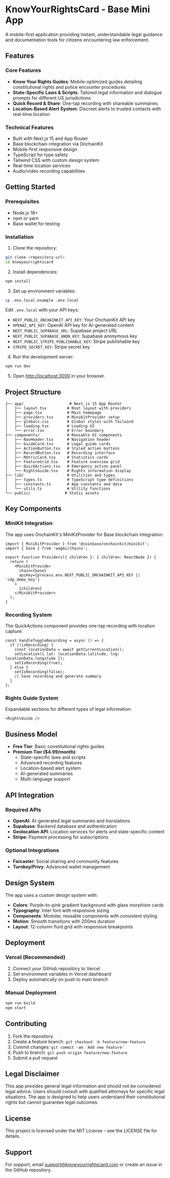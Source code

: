 # KnowYourRightsCard - Base Mini App

A mobile-first application providing instant, understandable legal guidance and documentation tools for citizens encountering law enforcement.

## Features

### Core Features
- **Know Your Rights Guides**: Mobile-optimized guides detailing constitutional rights and police encounter procedures
- **State-Specific Laws & Scripts**: Tailored legal information and dialogue prompts for different US jurisdictions
- **Quick Record & Share**: One-tap recording with shareable summaries
- **Location-Based Alert System**: Discreet alerts to trusted contacts with real-time location

### Technical Features
- Built with Next.js 15 and App Router
- Base blockchain integration via OnchainKit
- Mobile-first responsive design
- TypeScript for type safety
- Tailwind CSS with custom design system
- Real-time location services
- Audio/video recording capabilities

## Getting Started

### Prerequisites
- Node.js 18+ 
- npm or yarn
- Base wallet for testing

### Installation

1. Clone the repository:
```bash
git clone <repository-url>
cd knowyourrightscard
```

2. Install dependencies:
```bash
npm install
```

3. Set up environment variables:
```bash
cp .env.local.example .env.local
```

Edit `.env.local` with your API keys:
- `NEXT_PUBLIC_ONCHAINKIT_API_KEY`: Your OnchainKit API key
- `OPENAI_API_KEY`: OpenAI API key for AI-generated content
- `NEXT_PUBLIC_SUPABASE_URL`: Supabase project URL
- `NEXT_PUBLIC_SUPABASE_ANON_KEY`: Supabase anonymous key
- `NEXT_PUBLIC_STRIPE_PUBLISHABLE_KEY`: Stripe publishable key
- `STRIPE_SECRET_KEY`: Stripe secret key

4. Run the development server:
```bash
npm run dev
```

5. Open [http://localhost:3000](http://localhost:3000) in your browser.

## Project Structure

```
├── app/                    # Next.js 15 App Router
│   ├── layout.tsx         # Root layout with providers
│   ├── page.tsx           # Main homepage
│   ├── providers.tsx      # MiniKitProvider setup
│   ├── globals.css        # Global styles with Tailwind
│   ├── loading.tsx        # Loading UI
│   └── error.tsx          # Error boundary
├── components/            # Reusable UI components
│   ├── NavHeader.tsx      # Navigation header
│   ├── GuideCard.tsx      # Legal guide cards
│   ├── ActionButton.tsx   # Styled action buttons
│   ├── RecordButton.tsx   # Recording interface
│   ├── MetricCard.tsx     # Statistics cards
│   ├── FeatureGrid.tsx    # Feature overview grid
│   ├── QuickActions.tsx   # Emergency action panel
│   └── RightsGuide.tsx    # Rights information display
├── lib/                   # Utilities and types
│   ├── types.ts           # TypeScript type definitions
│   ├── constants.ts       # App constants and data
│   └── utils.ts           # Utility functions
└── public/               # Static assets
```

## Key Components

### MiniKit Integration
The app uses OnchainKit's MiniKitProvider for Base blockchain integration:

```tsx
import { MiniKitProvider } from '@coinbase/onchainkit/minikit';
import { base } from 'wagmi/chains';

export function Providers({ children }: { children: ReactNode }) {
  return (
    <MiniKitProvider
      chain={base}
      apiKey={process.env.NEXT_PUBLIC_ONCHAINKIT_API_KEY || 'cdp_demo_key'}
    >
      {children}
    </MiniKitProvider>
  );
}
```

### Recording System
The QuickActions component provides one-tap recording with location capture:

```tsx
const handleToggleRecording = async () => {
  if (!isRecording) {
    const locationData = await getCurrentLocation();
    setLocation({ lat: locationData.latitude, lng: locationData.longitude });
    setIsRecording(true);
  } else {
    setIsRecording(false);
    // Save recording and generate summary
  }
};
```

### Rights Guide System
Expandable sections for different types of legal information:

```tsx
<RightsGuide />
```

## Business Model

- **Free Tier**: Basic constitutional rights guides
- **Premium Tier ($4.99/month)**: 
  - State-specific laws and scripts
  - Advanced recording features
  - Location-based alert system
  - AI-generated summaries
  - Multi-language support

## API Integration

### Required APIs
- **OpenAI**: AI-generated legal summaries and translations
- **Supabase**: Backend database and authentication
- **Geolocation API**: Location services for alerts and state-specific content
- **Stripe**: Payment processing for subscriptions

### Optional Integrations
- **Farcaster**: Social sharing and community features
- **Turnkey/Privy**: Advanced wallet management

## Design System

The app uses a custom design system with:
- **Colors**: Purple-to-pink gradient background with glass morphism cards
- **Typography**: Inter font with responsive sizing
- **Components**: Modular, reusable components with consistent styling
- **Motion**: Smooth transitions with 200ms duration
- **Layout**: 12-column fluid grid with responsive breakpoints

## Deployment

### Vercel (Recommended)
1. Connect your GitHub repository to Vercel
2. Set environment variables in Vercel dashboard
3. Deploy automatically on push to main branch

### Manual Deployment
```bash
npm run build
npm start
```

## Contributing

1. Fork the repository
2. Create a feature branch: `git checkout -b feature/new-feature`
3. Commit changes: `git commit -am 'Add new feature'`
4. Push to branch: `git push origin feature/new-feature`
5. Submit a pull request

## Legal Disclaimer

This app provides general legal information and should not be considered legal advice. Users should consult with qualified attorneys for specific legal situations. The app is designed to help users understand their constitutional rights but cannot guarantee legal outcomes.

## License

This project is licensed under the MIT License - see the LICENSE file for details.

## Support

For support, email support@knowyourrightscard.com or create an issue in the GitHub repository.
